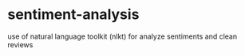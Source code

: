 # sentiment-analysis
use of natural language toolkit (nlkt) for analyze sentiments and clean reviews

